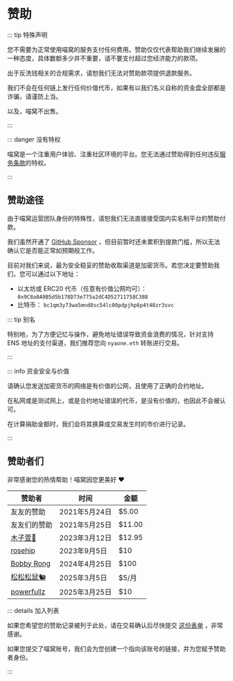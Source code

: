 # 赞助

::: tip 特殊声明

您不需要为正常使用喵窝的服务支付任何费用。赞助仅仅代表帮助我们继续发展的一种态度，具体数额多少并不重要，请不要支付超过您经济能力的款项。

出于反洗钱相关的合规需求，请恕我们无法对赞助款项提供退款服务。

我们不会在任何链上发行任何价值代币，如果有以我们名义自称的资金盘全部都是诈骗，请谨防上当。

以及，喵窝不出售。

:::

::: danger 没有特权

喵窝是一个注重用户体验、注重社区环境的平台。您无法通过赞助得到任何违反[服务条款](/tos/)的特权。

:::

## 赞助途径

由于喵窝运营团队身份的特殊性，请恕我们无法直接接受国内实名制平台的赞助付款。

我们虽然开通了 [GitHub Sponsor] ，但目前暂时还未累积到提款门槛，所以无法确认它是否能正常如预期般工作。

[GitHub Sponsor]: https://github.com/sponsors/nyaone

目前对我们来说，最为安全稳妥的赞助收取渠道是加密货币。若您决定要赞助我们，您可以通过以下地址：

- 以太坊或 ERC20 代币（任意有价值公网均可）： `0x9C8a0A9B5d5b178D73e775a2dC4D52711758C388`
- 比特币： `bc1qm3y73wa5mnd8sc54lc00pdpjhp6p4t48zr3svc`

::: tip 别名

特别地，为了方便记忆与操作，避免地址错误导致资金浪费的情况，针对支持 ENS 地址的支付渠道，我们推荐您向 `nyaone.eth` 转账进行交易。

:::

::: info 资金安全与价值

请确认您发送加密货币的网络是有价值的公网，且使用了正确的合约地址。

在私网或是测试网上，或是合约地址错误的代币，是没有价值的，也因此不会被认可。

在计算捐助金额时，我们会将其换算成交易发生时的市价进行记录。

:::

## 赞助者们

非常感谢您的热情帮助！喵窝因您更美好 ❤

| 赞助者       | 时间          | 金额   |
| ------------ | ------------- | ------ |
| 友友的赞助   | 2021年5月24日 | $5.00  |
| 友友们的赞助 | 2021年5月25日 | $11.00 |
| [木子萱🌸]    | 2023年3月12日 | $12.95 |
| [rosehip]    | 2023年9月5日  | $10    |
| [Bobby Rong] | 2024年4月25日 | $100   |
| [松松松鼠🐿️]  | 2025年3月5日  | $5/月  |
| [powerfullz] | 2025年3月25日 | $10    |

[木子萱🌸]: https://nya.one/@ooyeep
[rosehip]: https://nya.one/@rosehip
[Bobby Rong]: https://nya.one/@bobby285271
[松松松鼠🐿️]: https://nya.one/@song
[powerfullz]: https://nya.one/@star

::: details 加入列表

如果您希望您的赞助记录被列于此处，请在交易确认后尽快提交 [这份表单] ，非常感谢。

如果您提交了喵窝账号，我们会为您创建一个指向该账号的链接，并为您赋予赞助者身份。

[这份表单]: https://form.nya.work/s/clr0ah4h20006lhkh1umv8n8z

:::
